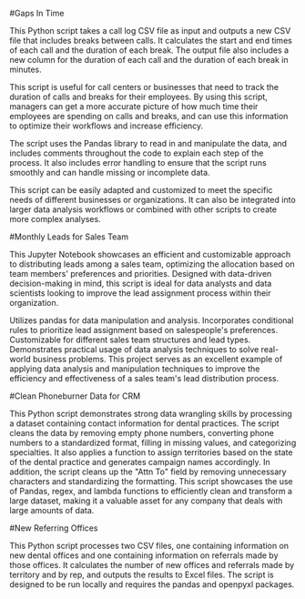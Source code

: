 #Gaps In Time

This Python script takes a call log CSV file as input and outputs a new CSV file that includes breaks between calls. It calculates the start and end times of each call and the duration of each break. The output file also includes a new column for the duration of each call and the duration of each break in minutes.

This script is useful for call centers or businesses that need to track the duration of calls and breaks for their employees. By using this script, managers can get a more accurate picture of how much time their employees are spending on calls and breaks, and can use this information to optimize their workflows and increase efficiency.

The script uses the Pandas library to read in and manipulate the data, and includes comments throughout the code to explain each step of the process. It also includes error handling to ensure that the script runs smoothly and can handle missing or incomplete data.

This script can be easily adapted and customized to meet the specific needs of different businesses or organizations. It can also be integrated into larger data analysis workflows or combined with other scripts to create more complex analyses.

#Monthly Leads for Sales Team

This Jupyter Notebook showcases an efficient and customizable approach to distributing leads among a sales team, optimizing the allocation based on team members' preferences and priorities. Designed with data-driven decision-making in mind, this script is ideal for data analysts and data scientists looking to improve the lead assignment process within their organization.

Utilizes pandas for data manipulation and analysis.
Incorporates conditional rules to prioritize lead assignment based on salespeople's preferences.
Customizable for different sales team structures and lead types.
Demonstrates practical usage of data analysis techniques to solve real-world business problems.
This project serves as an excellent example of applying data analysis and manipulation techniques to improve the efficiency and effectiveness of a sales team's lead distribution process.

#Clean Phoneburner Data for CRM

This Python script demonstrates strong data wrangling skills by processing a dataset containing contact information for dental practices. The script cleans the data by removing empty phone numbers, converting phone numbers to a standardized format, filling in missing values, and categorizing specialties. It also applies a function to assign territories based on the state of the dental practice and generates campaign names accordingly. In addition, the script cleans up the "Attn To" field by removing unnecessary characters and standardizing the formatting. This script showcases the use of Pandas, regex, and lambda functions to efficiently clean and transform a large dataset, making it a valuable asset for any company that deals with large amounts of data.

#New Referring Offices 

This Python script processes two CSV files, one containing information on new dental offices and one containing information on referrals made by those offices. It calculates the number of new offices and referrals made by territory and by rep, and outputs the results to Excel files. The script is designed to be run locally and requires the pandas and openpyxl packages.
